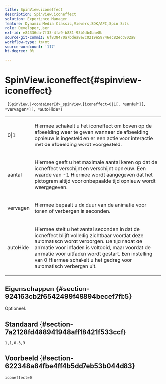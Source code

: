 ```yaml
---
title: SpinView.iconeffect
description: SpinView.iconeffect
solution: Experience Manager
feature: Dynamic Media Classic,Viewers,SDK/API,Spin Sets
role: Developer,User
exl-id: e84336da-7f33-4fa9-b881-93b9db4bae8b
source-git-commit: 6f838470a7bdea8e8c0219e59746ec82ecd802a8
workflow-type: tm+mt
source-wordcount: '117'
ht-degree: 0%

---
```


# SpinView.iconeffect{#spinview-iconeffect}

` [SpinView.|<containerId>_spinView.]iconeffect=0|1[, *`aantal`*][, *`vervagen`*][, *`autoHide`*]`

<table id="table_6CAA904E976A41BD994D8926F46F0BAF"> 
 <tbody> 
  <tr> 
   <td colname="col1"> <p> <span class="codeph"> 0|1</span> </p> </td> 
   <td colname="col2"> <p> Hiermee schakelt u het <span class="codeph"> iconeffect</span> om boven op de afbeelding weer te geven wanneer de afbeelding opnieuw is ingesteld en er een actie voor interactie met de afbeelding wordt voorgesteld. </p> </td> 
  </tr> 
  <tr> 
   <td colname="col1"> <p> <span class="codeph"><span class="varname"> aantal</span></span> </p> </td> 
   <td colname="col2"> <p> Hiermee geeft u het maximale aantal keren op dat de <span class="codeph"> iconeffect</span> verschijnt en verschijnt opnieuw. Een waarde van <span class="codeph"> -1</span> Hiermee wordt aangegeven dat het pictogram altijd voor onbepaalde tijd opnieuw wordt weergegeven. </p> </td> 
  </tr> 
  <tr> 
   <td colname="col1"> <p><span class="codeph"><span class="varname"> vervagen</span></span> </p> </td> 
   <td colname="col2"> <p>Hiermee bepaalt u de duur van de animatie voor tonen of verbergen in seconden. </p> </td> 
  </tr> 
  <tr> 
   <td colname="col1"> <p><span class="codeph"><span class="varname"> autoHide</span></span> </p> </td> 
   <td colname="col2"> <p>Hiermee stelt u het aantal seconden in dat de <span class="codeph"> iconeffect</span> blijft volledig zichtbaar voordat deze automatisch wordt verborgen. De tijd nadat de animatie voor infaden is voltooid, maar voordat de animatie voor uitfaden wordt gestart. Een instelling van <span class="codeph"> 0</span> Hiermee schakelt u het gedrag voor automatisch verbergen uit. </p> </td> 
  </tr> 
 </tbody> 
</table>

## Eigenschappen {#section-924163cb2f6542499f49894becef7fb5}

Optioneel.

## Standaard {#section-7a2128fd488941948aff18421f533ccf}

`1,1,0.3,3`

## Voorbeeld {#section-622348a84fbe4ff4b5dd7eb53b044d83}

`iconeffect=0`
